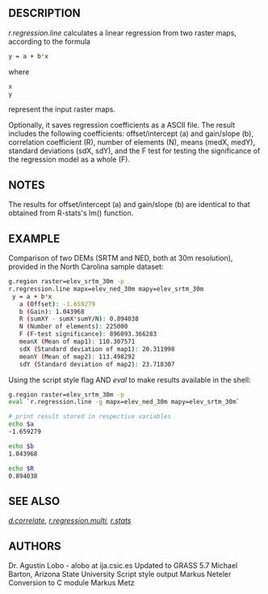 ## DESCRIPTION

*r.regression.line* calculates a linear regression from two raster maps,
according to the formula

```bash
y = a + b*x
```

where

```bash
x
y
```

represent the input raster maps.

Optionally, it saves regression coefficients as a ASCII file. The result
includes the following coefficients: offset/intercept (a) and gain/slope
(b), correlation coefficient (R), number of elements (N), means (medX,
medY), standard deviations (sdX, sdY), and the F test for testing the
significance of the regression model as a whole (F).

## NOTES

The results for offset/intercept (a) and gain/slope (b) are identical to
that obtained from R-stats's lm() function.

## EXAMPLE

Comparison of two DEMs (SRTM and NED, both at 30m resolution), provided
in the North Carolina sample dataset:

```bash
g.region raster=elev_srtm_30m -p
r.regression.line mapx=elev_ned_30m mapy=elev_srtm_30m
 y = a + b*x
   a (Offset): -1.659279
   b (Gain): 1.043968
   R (sumXY - sumX*sumY/N): 0.894038
   N (Number of elements): 225000
   F (F-test significance): 896093.366283
   meanX (Mean of map1): 110.307571
   sdX (Standard deviation of map1): 20.311998
   meanY (Mean of map2): 113.498292
   sdY (Standard deviation of map2): 23.718307
```

Using the script style flag AND *eval* to make results available in the
shell:

```bash
g.region raster=elev_srtm_30m -p
eval `r.regression.line -g mapx=elev_ned_30m mapy=elev_srtm_30m`

# print result stored in respective variables
echo $a
-1.659279

echo $b
1.043968

echo $R
0.894038
```

## SEE ALSO

*[d.correlate](d.correlate.md),
[r.regression.multi](r.regression.multi.md), [r.stats](r.stats.md)*

## AUTHORS

Dr. Agustin Lobo - alobo at ija.csic.es
Updated to GRASS 5.7 Michael Barton, Arizona State University
Script style output Markus Neteler
Conversion to C module Markus Metz
